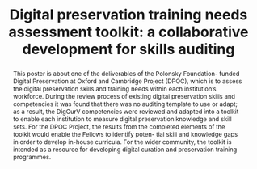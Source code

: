 ---
abstract: This poster is about one of the deliverables of the Polonsky Foundation-
  funded Digital Preservation at Oxford and Cambridge Project (DPOC), which is to
  assess the digital preservation skills and training needs within each institution’s
  workforce. During the review process of existing digital preservation skills and
  competencies it was found that there was no auditing template to use or adapt; as
  a result, the DigCurV competencies were reviewed and adapted into a toolkit to enable
  each institution to measure digital preservation knowledge and skill sets. For the
  DPOC Project, the results from the completed elements of the toolkit would enable
  the Fellows to identify poten- tial skill and knowledge gaps in order to develop
  in-house curricula. For the wider community, the toolkit is intended as a resource
  for developing digital curation and preservation training programmes.
creators:
- Mason, Sarah
- Pretlove, Lee
date: null
document_url: https://services.phaidra.univie.ac.at/api/object/o:931130/download
grand_parent: iPRES
institutions: []
keywords:
- kyoto
- poster
landing_page_url: https://phaidra.univie.ac.at/o:931130
language: eng
layout: publication
license: CC BY-SA 4.0 International
notes_url: null
parent: iPRES 2017
presentation_url: null
publication_type: poster
size: 315477
source_name: iPRES
title: 'Digital preservation training needs assessment toolkit: a collaborative development
  for skills auditing'
year: 2017
---